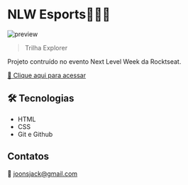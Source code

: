
# NLW Esports👨🏻‍💻

![preview](./.github/Prewiew.png)



> Trilha Explorer

Projeto contruído no evento Next Level Week da Rocktseat.

[🔗 Clique aqui para acessar](https://gustavogs0.github.io/Primeiro-Projeto/)


## 🛠️ Tecnologias

- HTML
- CSS
- Git e Github

## Contatos

📧 joonsjack@gmail.com 



